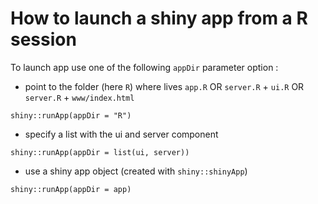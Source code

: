 How to launch a shiny app from a R session
================

To launch app use one of the following `appDir` parameter option :

* point to the folder (here `R`) where lives `app.R` OR `server.R` + `ui.R` OR `server.R` + `www/index.html`
```
shiny::runApp(appDir = "R")
```

* specify a list with the ui and server component
```
shiny::runApp(appDir = list(ui, server))
```

* use a shiny app object (created with `shiny::shinyApp`)
```
shiny::runApp(appDir = app)
```
